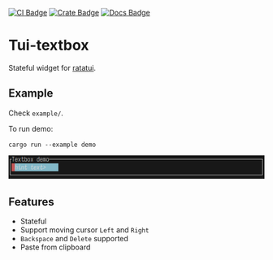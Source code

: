 [![CI Badge]][CI]
[![Crate Badge]][Crate]
[![Docs Badge]][Docs]

[CI Badge]: https://img.shields.io/github/actions/workflow/status/benjajaja/ratatui-image/ci.yaml?style=flat-square&logo=github
[CI]: https://github.com/benjajaja/ratatui-image/actions?query=workflow%3A
[Crate Badge]: https://img.shields.io/crates/v/tui-textbox?logo=rust&style=flat-square
[Crate]: https://crates.io/crates/tui-textbox
[Docs Badge]: https://img.shields.io/docsrs/ratatui-image?logo=rust&style=flat-square
[Docs]: https://docs.rs/tui-textbox/0.1.0/

# Tui-textbox

Stateful widget for [ratatui](https://github.com/ratatui-org/ratatui).

## Example

Check `example/`.

To run demo:

```shell
cargo run --example demo
```

![demo](./tui-textbox-demo.gif)

## Features

- Stateful
- Support moving cursor `Left` and `Right`
- `Backspace` and `Delete` supported
- Paste from clipboard
